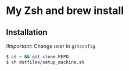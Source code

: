 My Zsh and brew install
======================

## Installation

*!Important*:
Change user in `gitconfig`

```sh
$ cd ~ && git clone REPO
$ sh dotfiles/setup_machine.sh
```
